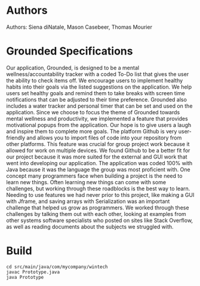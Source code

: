 # Authors
Authors: Siena diNatale, Mason Casebeer, Thomas Mourier
# Grounded Specifications
Our application, Grounded, is designed to be a mental wellness/accountability tracker with a coded To-Do list that gives the user the ability to check items off. We encourage users to implement healthy habits into their goals via the listed suggestions on the application. We help users set healthy goals and remind them to take breaks with screen time notifications that can be adjusted to their time preference. Grounded also includes a water tracker and personal timer that can be set and used on the application. Since we choose to focus the theme of Grounded towards mental wellness and productivity, we implemented a feature that provides motivational popups from the application. Our hope is to give users a laugh and inspire them to complete more goals. The platform Github is very user-friendly and allows you to import files of code into your repository from other platforms. This feature was crucial for group project work because it allowed for work on multiple devices. We found Github to be a better fit for our project because it was more suited for the external and GUI work that went into developing our application. The application was coded 100% with Java because it was the language the group was most proficient with. One concept many programmers face when building a project is the need to learn new things. Often learning new things can come with some challenges, but working through these roadblocks is the best way to learn. Needing to use features we had never prior to this project, like making a GUI with Jframe, and saving arrays with Serialization was an important challenge that helped us grow as programmers. We worked through these challenges by talking them out with each other, looking at examples from other systems software specialists who posted on sites like Stack Overflow, as well as reading documents about the subjects we struggled with.
# Build
```
cd src/main/java/com/mycompany/wintech
javac Prototype.java
java Prototype
```
